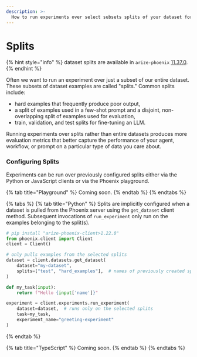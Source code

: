 ```yaml
---
description: >-
  How to run experiments over select subsets splits of your dataset for targeted experimentation
---
```


# Splits

{% hint style="info" %}
dataset splits are available in `arize-phoenix` [11.37.0](https://github.com/Arize-ai/phoenix/releases/tag/arize-phoenix-v11.37.0).
{% endhint %}

Often we want to run an experiment over just a subset of our entire dataset. These subsets of dataset examples are called "splits." Common splits include:

- hard examples that frequently produce poor output,
- a split of examples used in a few-shot prompt and a disjoint, non-overlapping split of examples used for evaluation,
- train, validation, and test splits for fine-tuning an LLM.

Running experiments over splits rather than entire datasets produces more evaluation metrics that better capture the performance of your agent, workflow, or prompt on a particular type of data you care about.

### Configuring Splits

Experiments can be run over previously configured splits either via the Python or JavaScript clients or via the Phoenix playground.

{% tab title="Playground" %}
Coming soon.
{% endtab %}
{% endtabs %}

{% tabs %}
{% tab title="Python" %}
Splits are implicitly configured when a dataset is pulled from the Phoenix server using the `get_dataset` client method. Subsequent invocations of `run_experiment` only run on the examples belonging to the split(s).

```python
# pip install "arize-phoenix-client>1.22.0"
from phoenix.client import Client
client = Client()

# only pulls examples from the selected splits
dataset = client.datasets.get_dataset(
    dataset="my-dataset",
    splits=["test", "hard_examples"],  # names of previously created splits
)

def my_task(input):
    return f"Hello {input['name']}"

experiment = client.experiments.run_experiment(
    dataset=dataset,  # runs only on the selected splits
    task=my_task,
    experiment_name="greeting-experiment"
)
```
{% endtab %}

{% tab title="TypeScript" %}
Coming soon.
{% endtab %}
{% endtabs %}
